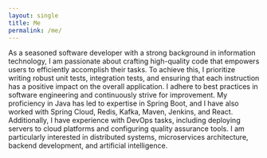```yaml
---
layout: single
title: Me
permalink: /me/
---
```


As a seasoned software developer with a strong background in information technology, I am passionate about crafting high-quality code that empowers users to efficiently accomplish their tasks. To achieve this, I prioritize writing robust unit tests, integration tests, and ensuring that each instruction has a positive impact on the overall application. I adhere to best practices in software engineering and continuously strive for improvement. My proficiency in Java has led to expertise in Spring Boot, and I have also worked with Spring Cloud, Redis, Kafka, Maven, Jenkins, and React. Additionally, I have experience with DevOps tasks, including deploying servers to cloud platforms and configuring quality assurance tools. I am particularly interested in distributed systems, microservices architecture, backend development, and artificial intelligence.